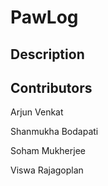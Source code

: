 # PawLog

## Description

## Contributors
Arjun Venkat

Shanmukha Bodapati

Soham Mukherjee

Viswa Rajagoplan
